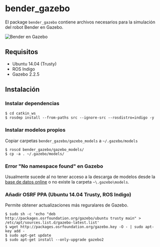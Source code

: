 bender_gazebo
=============

El package `bender_gazebo` contiene archivos necesarios para la simulación del robot Bender en Gazebo.

![Bender en Gazebo](img/bender_gazebo.png)

Requisitos
----------

* Ubuntu 14.04 (Trusty)
* ROS Indigo
* Gazebo 2.2.5

Instalación
-----------

### Instalar dependencias

~~~
$ cd catkin_ws
$ rosdep install --from-paths src --ignore-src --rosdistro=indigo -y
~~~

### Instalar modelos propios

Copiar carpetas `bender_gazebo/gazebo_models` a `~/.gazebo/models`

~~~
$ roscd bender_gazebo/gazebo_models/
$ cp -a . ~/.gazebo/models/
~~~

### Error "No namespace found" en Gazebo

Usualmente sucede al no tener acceso a la descarga de modelos desde la [base de datos online](http://models.gazebosim.org/) o no existe la carpeta `~\.gazebo\models`.

### Añadir OSRF PPA (Ubuntu 14.04 Trusty, ROS Indigo)

Permite obtener actualizaciones más reguralares de Gazebo.

~~~
$ sudo sh -c 'echo "deb http://packages.osrfoundation.org/gazebo/ubuntu trusty main" > /etc/apt/sources.list.d/gazebo-latest.list'
$ wget http://packages.osrfoundation.org/gazebo.key -O - | sudo apt-key add -
$ sudo apt-get update
$ sudo apt-get install --only-upgrade gazebo2
~~~
